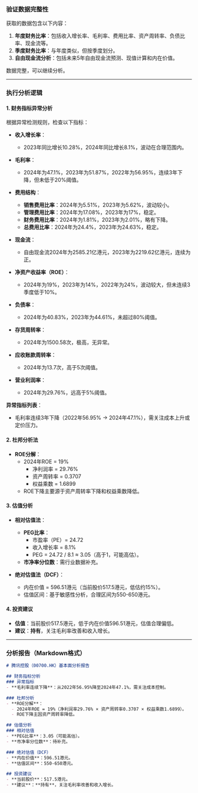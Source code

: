 ### 验证数据完整性
获取的数据包含以下内容：
1. **年度财务比率**：包括收入增长率、毛利率、费用比率、资产周转率、负债比率、现金流等。
2. **季度财务比率**：与年度类似，但按季度划分。
3. **自由现金流分析**：包括未来5年自由现金流预测、现值计算和内在价值。

数据完整，可以继续分析。

---

### 执行分析逻辑

#### 1. 财务指标异常分析
根据异常检测规则，检查以下指标：

- **收入增长率**：
  - 2023年同比增长10.28%，2024年同比增长8.1%，波动在合理范围内。
  
- **毛利率**：
  - 2024年为47.1%，2023年为51.87%，2022年为56.95%，连续3年下降，但未低于20%阈值。
  
- **费用结构**：
  - **销售费用比率**：2024年为5.51%，2023年为5.62%，波动较小。
  - **管理费用比率**：2024年为17.08%，2023年为17%，稳定。
  - **财务费用比率**：2024年为1.81%，2023年为2.01%，略有下降。
  - **总费用比率**：2024年为24.4%，2023年为24.63%，稳定。
  
- **现金流**：
  - 自由现金流2024年为2585.21亿港元，2023年为2219.62亿港元，连续为正。
  
- **净资产收益率（ROE）**：
  - 2024年为19%，2023年为14%，2022年为24%，波动较大，但未连续3季度低于10%。
  
- **负债率**：
  - 2024年为40.83%，2023年为44.61%，未超过80%阈值。
  
- **存货周转率**：
  - 2024年为1500.58次，极高，无异常。
  
- **应收账款周转率**：
  - 2024年为13.7次，高于5次阈值。
  
- **营业利润率**：
  - 2024年为29.76%，远高于5%阈值。

**异常指标列表**：
- 毛利率连续3年下降（2022年56.95% → 2024年47.1%），需关注成本上升或定价压力。

#### 2. 杜邦分析法
- **ROE分解**：
  - 2024年ROE = 19%
    - 净利润率 = 29.76%
    - 资产周转率 = 0.3707
    - 权益乘数 = 1.6899
  - ROE下降主要源于资产周转率下降和权益乘数降低。

#### 3. 估值分析
- **相对估值法**：
  - **PEG比率**：
    - 市盈率（PE）= 24.72
    - 收入增长率 = 8.1%
    - PEG = 24.72 / 8.1 ≈ 3.05（高于1，可能高估）。
  - **市净率分位数**：需行业数据补充。
  
- **绝对估值法（DCF）**：
  - 内在价值 = 596.51港元（当前股价517.5港元，低估约15%）。
  - 估值区间：基于敏感性分析，合理区间为550-650港元。

#### 4. 投资建议
- **估值**：当前股价517.5港元，低于内在价值596.51港元，估值合理偏低。
- **建议**：**持有**，关注毛利率改善和收入增长。

---

### 分析报告（Markdown格式）

```markdown
# 腾讯控股（00700.HK）基本面分析报告

## 财务指标分析
### 异常指标
- **毛利率连续下降**：从2022年56.95%降至2024年47.1%，需关注成本控制。

### 杜邦分析
- **ROE分解**：
  - 2024年ROE = 19%（净利润率29.76% × 资产周转率0.3707 × 权益乘数1.6899）。
  - ROE下降主因资产周转率降低。

## 估值分析
### 相对估值
- **PEG比率**：3.05（可能高估）。
- **市净率分位数**：待补充。

### 绝对估值（DCF）
- **内在价值**：596.51港元。
- **估值区间**：550-650港元。

## 投资建议
- **当前股价**：517.5港元。
- **建议**：**持有**，关注毛利率改善和收入增长。
```